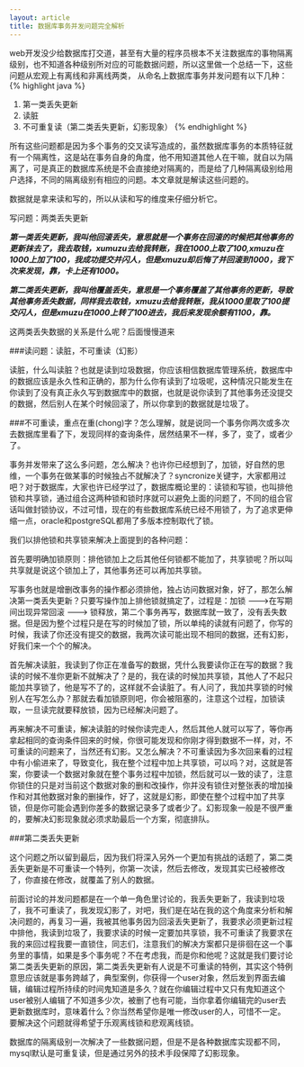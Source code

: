 ```yaml
---
layout: article
title: 数据库事务并发问题完全解析
---
```


web开发没少给数据库打交道，甚至有大量的程序员根本不关注数据库的事物隔离级别，也不知道各种级别所对应的可能数据问题，所以这里做一个总结一下，这些问题从宏观上有离线和非离线两类，
从命名上数据库事务并发问题有以下几种：
{% highlight java %}
1. 第一类丢失更新
2. 读脏
3. 不可重复读（第二类丢失更新，幻影现象）
{% endhighlight %}

所有这些问题都是因为多个事务的交叉读写造成的，虽然数据库事务的本质特征就有一个隔离性，这是站在事务自身的角度，他不用知道其他人在干嘛，就自以为隔离了，可是真正的数据库系统是不会直接绝对隔离的，而是给了几种隔离级别给用户选择，不同的隔离级别有相应的问题。本文章就是解读这些问题的。

数据就是拿来读和写的，所以从读和写的维度来仔细分析它。


写问题：两类丢失更新

***第一类丢失更新，我叫他回滚丢失，意思就是一个事务在回滚的时候把其他事务的更新抹去了，我去取钱，xumuzu去给我转账，我在1000上取了100,xmuzu在1000上加了100，我成功提交并闪人，但是xmuzu却后悔了并回滚到1000，我下次来发现，靠，卡上还有1000。***

***第二类丢失更新，我叫他覆盖丢失，意思是一个事务覆盖了其他事务的更新，导致其他事务丢失数据，同样我去取钱，xmuzu去给我转账，我从1000里取了100提交闪人，但是xmuzu在1000上转了100进去，我后来发现余额有1100，靠。***

这两类丢失数据的关系是什么呢？后面慢慢道来

###读问题：读脏，不可重读（幻影）

读脏，什么叫读脏？也就是读到垃圾数据，你应该相信数据库管理系统，数据库中的数据应该是永久性和正确的，那为什么你有读到了垃圾呢，这种情况只能发生在你读到了没有真正永久写到数据库中的数据，也就是说你读到了其他事务还没提交的数据，然后别人在某个时候回滚了，所以你拿到的数据就是垃圾了。

###不可重读，重点在重(chong)字？怎么理解，就是说同一个事务你两次或多次去数据库里看了下，发现同样的查询条件，居然结果不一样，多了，变了，或者少了。

事务并发带来了这么多问题，怎么解决？也许你已经想到了，加锁，好自然的思维，一个事务在做某事的时候独占不就解决了？syncronize关键字，大家都用过吧？对于数据库，大家也许已经学过了，数据库概论里的：读锁和写锁，也叫排他锁和共享锁，通过组合这两种锁和锁时序就可以避免上面的问题了，不同的组合官话叫做封锁协议，不过可惜，现在的有些数据库系统已经不用锁了，为了追求更伸缩一点，oracle和postgreSQL都用了多版本控制取代了锁。

我们以排他锁和共享锁来解决上面提到的各种问题：

首先要明确加锁原则：排他锁加上之后其他任何锁都不能加了，共享锁呢？所以叫共享就是说这个锁加上了，其他事务还可以再加共享锁。

写事务也就是增删改事务的操作都必须排他，独占访问数据对象，好了，那怎么解决第一类丢失更新？只要写操作加上排他锁就搞定了，过程是：加锁 --->在写期间出现异常回滚 ---> 锁释放，第二个事务再写，数据库就一致了，没有丢失数据。但是因为整个过程只是在写的时候加了锁，所以单纯的读就有问题了，你写的时候，我读了你还没有提交的数据，我两次读可能出现不相同的数据，还有幻影，好我们来一个个的解决。

首先解决读脏，我读到了你正在准备写的数据，凭什么我要读你正在写的数据？我读的时候不准你更新不就解决了？是的，我在读的时候加共享锁，其他人了不起只能加共享锁了，他是写不了的，这样就不会读脏了。有人问了，我加共享锁的时候别人在写怎么办？那就去看加锁原则吧，你会被阻塞的，注意这个过程，加锁读取，一旦读完就要释放锁，因为已经解决问题了。

再来解决不可重读，解决读脏的时候你读完走人，然后其他人就可以写了，等你再拿起相同的查询条件回来的时候，你很可能发现和你刚才得到数据不一样，对，不可重读的问题来了，当然还有幻影。又怎么解决？不可重读因为多次回来看的过程中有小偷进来了，导致变化，我在整个过程中加上共享锁，可以吗？对，这就是答案，你要读一个数据对象就在整个事务过程中加锁，然后就可以一致的读了，注意你锁住的只是对当前这个数据对象的删和改操作，你并没有锁住对整张表的增加操作和对其他数据对象的删操作，好了，这就是幻影，即使在整个过程中加了共享锁，但是你可能会遇到你差多的数据记录多了或者少了。幻影现象一般是不很严重的，要解决幻影现象就必须求助最后一个方案，彻底排队。

###第二类丢失更新

这个问题之所以留到最后，因为我们将深入另外一个更加有挑战的话题了，第二类丢失更新是不可重读一个特列，你第一次读，然后去修改，发现其实已经被修改了，你直接在修改，就覆盖了别人的数据。

前面讨论的并发问题都是在一个单一角色里讨论的，我丢失更新了，我读到垃圾了，我不可重读了，我发现幻影了，对吧，我们是在站在我的这个角度来分析和解决问题的，再复习一遍，我被其他事务因为回滚丢失更新了，我要求必须更新过程中排他，我读到垃圾了，我要求读的时候一定要加共享锁，我不可重读了我要求在我的来回过程我要一直锁住，同志们，注意我们的解决方案都只是徘徊在这一个事务里的事情，如果是多个事务呢？不在考虑我，而是你和他呢？这就是我们要讨论第二类丢失更新的原因，第二类丢失更新有人说是不可重读的特例，其实这个特例意思应该就是事务跨越了，典型案例，你获得一个user对象，然后发到界面去编辑，编辑过程所持续的时间鬼知道是多久？就在你编辑过程中又只有鬼知道这个user被别人编辑了不知道多少次，被删了也有可能，当你拿着你编辑完的user去更新数据库时，意味着什么？你当然希望你是唯一修改user的人，可惜不一定。要解决这个问题就得希望于乐观离线锁和悲观离线锁。

数据库的隔离级别一次解决了一些数据问题，但是不是各种数据库实现都不同，mysql默认是可重复读，但是通过另外的技术手段保障了幻影现象。
